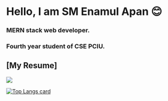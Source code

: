 # Hello, I am SM Enamul Apan 😊

### MERN stack web developer. 
### Fourth year student of CSE PCIU.


## [My Resume]

<img src="https://github-readme-stats.vercel.app/api?username=avengersz&&show_icons=true&title_color=ffffff&icon_color=bb2acf&text_color=daf7dc&bg_color=151515"/>

[![Top Langs card](https://github-readme-stats.vercel.app/api/top-langs/?username=avengersz&card_width=550&show_icons=true&theme=radical)](https://github.com/avengersz)
